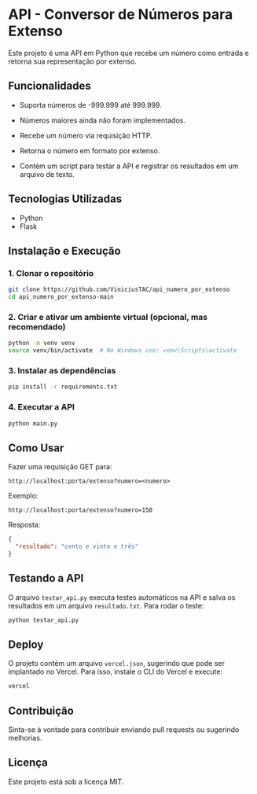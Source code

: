 # API - Conversor de Números para Extenso

Este projeto é uma API em Python que recebe um número como entrada e retorna sua representação por extenso.

## Funcionalidades
- Suporta números de -999.999 até 999.999.
- Números maiores ainda não foram implementados.

- Recebe um número via requisição HTTP.
- Retorna o número em formato por extenso.
- Contém um script para testar a API e registrar os resultados em um arquivo de texto.

## Tecnologias Utilizadas

- Python
- Flask

## Instalação e Execução

### 1. Clonar o repositório

```sh
git clone https://github.com/ViniciusTAC/api_numero_por_extenso
cd api_numero_por_extenso-main
```

### 2. Criar e ativar um ambiente virtual (opcional, mas recomendado)

```sh
python -m venv venv
source venv/bin/activate  # No Windows use: venv\Scripts\activate
```

### 3. Instalar as dependências

```sh
pip install -r requirements.txt
```

### 4. Executar a API

```sh
python main.py
```

## Como Usar

Fazer uma requisição GET para:

```
http://localhost:porta/extenso?numero=<numero>
```

Exemplo:

```
http://localhost:porta/extenso?numero=150
```

Resposta:

```json
{
  "resultado": "cento e vinte e três"
}
```

## Testando a API

O arquivo `testar_api.py` executa testes automáticos na API e salva os resultados em um arquivo `resultado.txt`.
Para rodar o teste:

```sh
python testar_api.py
```

## Deploy

O projeto contém um arquivo `vercel.json`, sugerindo que pode ser implantado no Vercel. Para isso, instale o CLI do Vercel e execute:

```sh
vercel
```

## Contribuição

Sinta-se à vontade para contribuir enviando pull requests ou sugerindo melhorias.

## Licença

Este projeto está sob a licença MIT.

